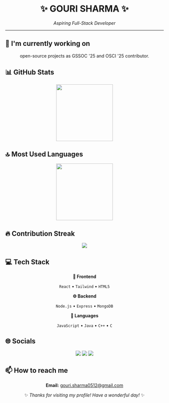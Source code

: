 <div align="center">

# ✨ GOURI SHARMA ✨

<p><em>Aspiring Full-Stack Developer</em></p>

<hr>

</div>

## 🔭 I'm currently working on

<div align="center"><p>open-source projects as GSSOC '25 and OSCI '25 contributor.</p></div>



## 📊 GitHub Stats

<!-- ⚠️ Important: Replace 'gouri138' with your actual GitHub username in the URL below -->
<div align="center">
  <img height="180em" src="https://github-readme-stats.vercel.app/api?username=gouri138&show_icons=true&theme=buefy&include_all_commits=true&count_private=true"/>
</div>

## 🔝 Most Used Languages

<!-- ⚠️ Important: Replace 'gouri138' with your actual GitHub username in the URL below -->
<div align="center">
  <img height="180em" src="https://github-readme-stats.vercel.app/api/top-langs/?username=gouri138&layout=compact&langs_count=10&theme=buefy"/>
</div>

## 🔥 Contribution Streak

<!-- ⚠️ Important: Replace 'gouri138' with your actual GitHub username in the URL below -->
<div align="center">
  <img src="https://github-readme-streak-stats.herokuapp.com/?user=gouri138&theme=buefy&hide_border=false" />
</div>

## 💻 Tech Stack

<div align="center">

**🎨 Frontend**

`React` • `Tailwind` • `HTML5`

**⚙️ Backend**

`Node.js` • `Express` • `MongoDB`

**💬 Languages**

`JavaScript` • `Java` • `C++` • `C`

</div>

## 🌐 Socials

<div align="center">

<a href="https://github.com/gouri138"><img src="https://img.shields.io/badge/github-%23121011.svg?style=for-the-badge&logo=github&logoColor=white"></a> <a href="https://www.linkedin.com/in/gouri-sharma-768368285/"><img src="https://img.shields.io/badge/linkedin-%230077B5.svg?style=for-the-badge&logo=linkedin&logoColor=white"></a> <a href="https://medium.com/@gouri.sharma0512"><img src="https://img.shields.io/badge/Medium-%23000000.svg?style=for-the-badge&logo=Medium&logoColor=white"></a> 

</div>

## 📫 How to reach me

<div align="center">

**Email:** gouri.sharma0512@gmail.com

</div>

<div align="center">

✨ *Thanks for visiting my profile! Have a wonderful day!* ✨

</div>
